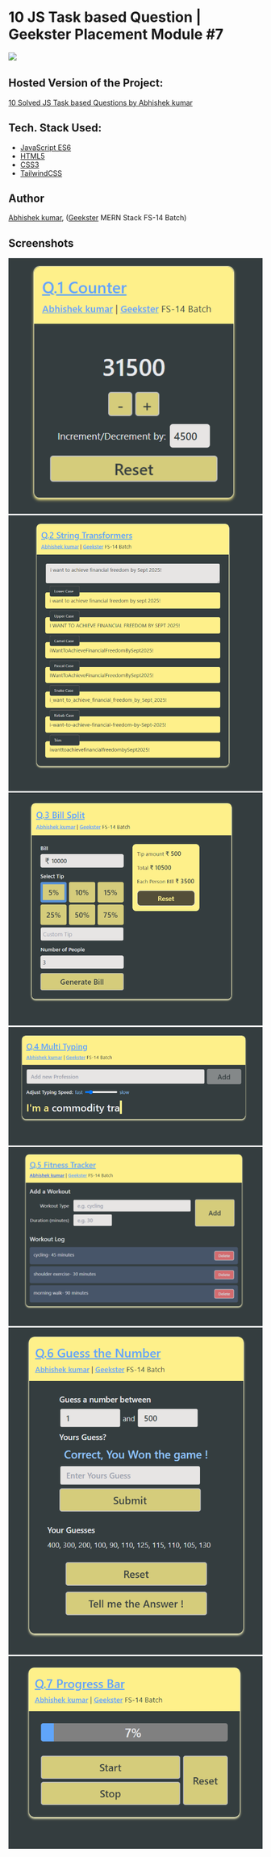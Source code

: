 # 10 JS Task based Question | Geekster Placement Module #7

![](thumbnail.png)

## Hosted Version of the Project:

[10 Solved JS Task based Questions by Abhishek kumar](https://alex21c.github.io/GeeksterPlacementModule-JSTaskBasedQuestion/)

## Tech. Stack Used:

- [JavaScript ES6](https://en.wikipedia.org/wiki/JavaScript)
- [HTML5](https://en.wikipedia.org/wiki/HTML5)
- [CSS3](https://en.wikipedia.org/wiki/CSS)
- [TailwindCSS](https://tailwindcss.com/)

## Author

[Abhishek kumar](https://www.linkedin.com/in/alex21c/), ([Geekster](https://geekster.in/) MERN Stack FS-14 Batch)

## Screenshots

![](./Screenshots/q1-counter.png)
![](./Screenshots/q2-string-transformers.png)
![](./Screenshots/q3-bill-split.png)
![](./Screenshots/q4-multi-typing.png)
![](./Screenshots/q5-fitness-tracker.png)
![](./Screenshots/q6-guess-the-number.png)
![](./Screenshots/q7-progress-bar.png)
